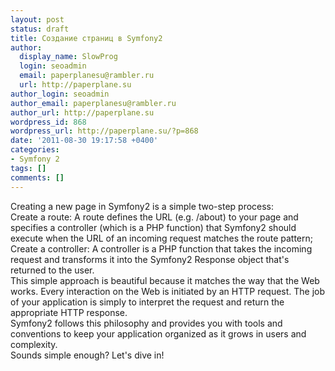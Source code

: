 ```yaml
---
layout: post
status: draft
title: Создание страниц в Symfony2
author:
  display_name: SlowProg
  login: seoadmin
  email: paperplanesu@rambler.ru
  url: http://paperplane.su
author_login: seoadmin
author_email: paperplanesu@rambler.ru
author_url: http://paperplane.su
wordpress_id: 868
wordpress_url: http://paperplane.su/?p=868
date: '2011-08-30 19:17:58 +0400'
categories:
- Symfony 2
tags: []
comments: []
---
```

<p>Creating a new page in Symfony2 is a simple two-step process:<br />
Create a route: A route defines the URL (e.g. &#47;about) to your page and specifies a controller (which is a PHP function) that Symfony2 should execute when the URL of an incoming request matches the route pattern;<br />
Create a controller: A controller is a PHP function that takes the incoming request and transforms it into the Symfony2 Response object that's returned to the user.<br />
This simple approach is beautiful because it matches the way that the Web works. Every interaction on the Web is initiated by an HTTP request. The job of your application is simply to interpret the request and return the appropriate HTTP response.<br />
Symfony2 follows this philosophy and provides you with tools and conventions to keep your application organized as it grows in users and complexity.<br />
Sounds simple enough? Let's dive in!</p>

